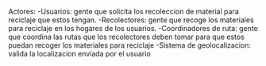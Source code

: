 Actores:
-Usuarios: gente que solicita los recoleccion de material para reciclaje que estos tengan.
-Recolectores: gente que recoge los materiales para reciclaje en los hogares de los usuarios.
-Coordinadores de ruta: gente que coordina las rutas que los recolectores deben tomar para que estos puedan recoger los materiales para reciclaje
-Sistema de geolocalizacion: valida la localizacion enviada por el usuario
